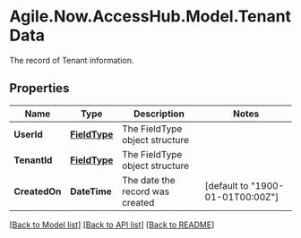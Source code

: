 # Agile.Now.AccessHub.Model.TenantData
The record of Tenant information.

## Properties

Name | Type | Description | Notes
------------ | ------------- | ------------- | -------------
**UserId** | [**FieldType**](FieldType.md) | The FieldType object structure | 
**TenantId** | [**FieldType**](FieldType.md) | The FieldType object structure | 
**CreatedOn** | **DateTime** | The date the record was created | [default to "1900-01-01T00:00Z"]

[[Back to Model list]](../README.md#documentation-for-models) [[Back to API list]](../README.md#documentation-for-api-endpoints) [[Back to README]](../../README.md)

